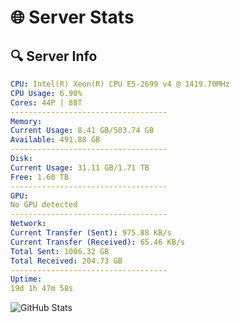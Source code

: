 # 🌐 Server Stats
## 🔍 Server Info
```yaml
CPU: Intel(R) Xeon(R) CPU E5-2699 v4 @ 1419.70MHz
CPU Usage: 6.90%
Cores: 44P | 88T
-----------------------------------
Memory:
Current Usage: 8.41 GB/503.74 GB
Available: 491.88 GB
-----------------------------------
Disk:
Current Usage: 31.11 GB/1.71 TB
Free: 1.60 TB
-----------------------------------
GPU:
No GPU detected
-----------------------------------
Network:
Current Transfer (Sent): 975.88 KB/s
Current Transfer (Received): 65.46 KB/s
Total Sent: 1006.32 GB
Total Received: 204.73 GB
-----------------------------------
Uptime:
19d 1h 47m 58s
```
![GitHub Stats](https://img.shields.io/badge/Updated-2025-05-08_18:56:46-blue)